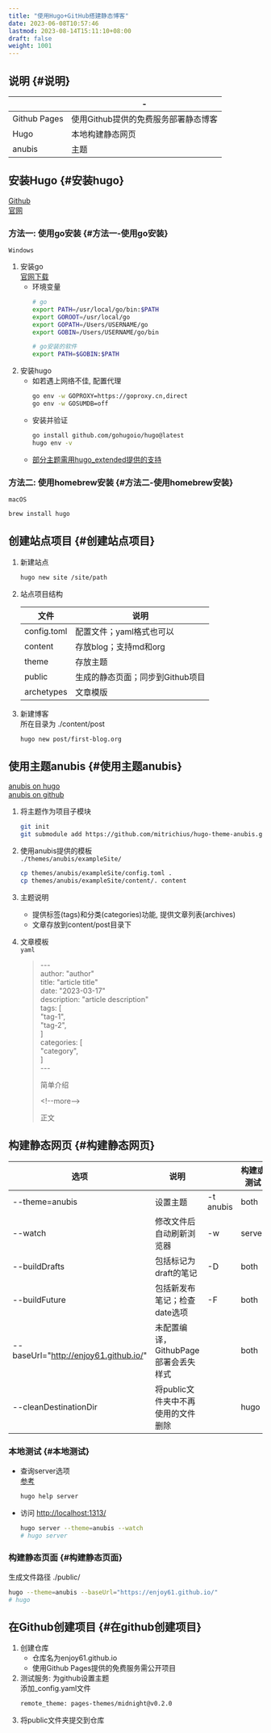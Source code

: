 ```yaml
---
title: "使用Hugo+GitHub搭建静态博客"
date: 2023-06-08T10:57:46
lastmod: 2023-08-14T15:11:10+08:00
draft: false
weight: 1001
---
```


## 说明 {#说明}

|              | -                     |
|--------------|-----------------------|
| Github Pages | 使用Github提供的免费服务部署静态博客 |
| Hugo         | 本地构建静态网页      |
| anubis       | 主题                  |


## 安装Hugo {#安装hugo}

[Github](https://github.com/gohugoio/hugo#install-hugo-as-your-site-generator-binary-install) <br/>
[官网](https://gohugo.io/) <br/>


### 方法一: 使用go安装 {#方法一-使用go安装}

`Windows` <br/>

1.  安装go <br/>
    [官网下载](https://go.dev/dl/) <br/>
    -   环境变量 <br/>
        ```bash
        # go
        export PATH=/usr/local/go/bin:$PATH
        export GOROOT=/usr/local/go
        export GOPATH=/Users/USERNAME/go
        export GOBIN=/Users/USERNAME/go/bin
        
        # go安装的软件
        export PATH=$GOBIN:$PATH
        ```
2.  安装hugo <br/>
    -   如若遇上网络不佳, 配置代理 <br/>
        ```bash
        go env -w GOPROXY=https://goproxy.cn,direct
        go env -w GOSUMDB=off
        ```
    -   安装并验证 <br/>
        ```bash
        go install github.com/gohugoio/hugo@latest
        hugo env -v
        ```
    -   [部分主题需用hugo_extended提供的支持](https://github.com/gohugoio/hugo/releases) <br/>


### 方法二: 使用homebrew安装 {#方法二-使用homebrew安装}

`macOS` <br/>

```bash
brew install hugo
```


## 创建站点项目 {#创建站点项目}

1.  新建站点 <br/>
    ```bash
    hugo new site /site/path
    ```
2.  站点项目结构 <br/>
    
    | 文件        | 说明                |
    |-----------|-------------------|
    | config.toml | 配置文件；yaml格式也可以 |
    | content     | 存放blog；支持md和org |
    | theme       | 存放主题            |
    | public      | 生成的静态页面；同步到Github项目 |
    | archetypes  | 文章模版            |
3.  新建博客 <br/>
    所在目录为 ./content/post <br/>
    ```bash
    hugo new post/first-blog.org
    ```


## 使用主题anubis {#使用主题anubis}

[anubis on hugo](https://themes.gohugo.io/themes/hugo-theme-anubis/) <br/>
[anubis on github](https://github.com/mitrichius/hugo-theme-anubis) <br/>

1.  将主题作为项目子模块 <br/>
    ```bash
    git init
    git submodule add https://github.com/mitrichius/hugo-theme-anubis.git themes/anubis
    ```
2.  使用anubis提供的模板 <br/>
    `./themes/anubis/exampleSite/` <br/>
    ```bash
    cp themes/anubis/exampleSite/config.toml .
    cp themes/anubis/exampleSite/content/. content
    ```
3.  主题说明 <br/>
    -   提供标签(tags)和分类(categories)功能, 提供文章列表(archives) <br/>
    -   文章存放到content/post目录下 <br/>
4.  文章模板 <br/>
    `yaml` <br/>
    
    > --- <br/>
    > author: "author" <br/>
    > title: "article title" <br/>
    > date: "2023-03-17" <br/>
    > description: "article description" <br/>
    > tags: [ <br/>
    > "tag-1", <br/>
    > "tag-2", <br/>
    > ] <br/>
    > categories: [ <br/>
    > "category", <br/>
    > ] <br/>
    > --- <br/>
    > 
    > 简单介绍 <br/>
    > 
    > &lt;!--more--&gt; <br/>
    > 
    > 正文 <br/>


## 构建静态网页 {#构建静态网页}

| 选项                                    | 说明                    |           | 构建或测试 |
|---------------------------------------|-----------------------|-----------|-------|
| --theme=anubis                          | 设置主题                | -t anubis | both   |
| --watch                                 | 修改文件后自动刷新浏览器 | -w        | server |
| --buildDrafts                           | 包括标记为draft的笔记   | -D        | both   |
| --buildFuture                           | 包括新发布笔记；检查date选项 | -F        | both   |
| --baseUrl="<http://enjoy61.github.io/>" | 未配置编译，GithubPage部署会丢失样式 |           | both   |
| --cleanDestinationDir                   | 将public文件夹中不再使用的文件删除 |           | hugo   |


### 本地测试 {#本地测试}

-   查询server选项 <br/>
    [参考](https://www.gohugo.org/doc/overview/quickstart/) <br/>
    ```bash
    hugo help server
    ```
-   访问 <http://localhost:1313/> <br/>
    ```bash
    hugo server --theme=anubis --watch
    # hugo server
    ```


### 构建静态页面 {#构建静态页面}

生成文件路径 ./public/ <br/>

```bash
hugo --theme=anubis --baseUrl="https://enjoy61.github.io/"
# hugo
```


## 在Github创建项目 {#在github创建项目}

1.  创建仓库 <br/>
    -   仓库名为enjoy61.github.io <br/>
    -   使用Github Pages提供的免费服务需公开项目 <br/>
2.  测试服务: 为github设置主题 <br/>
    添加_config.yaml文件 <br/>
    ```bash
    remote_theme: pages-themes/midnight@v0.2.0
    ```
3.  将public文件夹提交到仓库 <br/>

